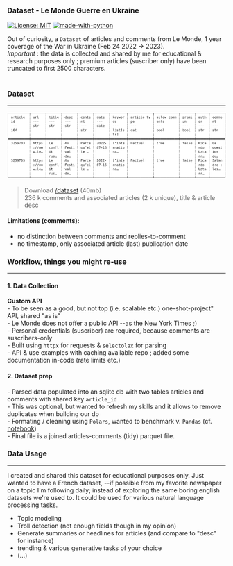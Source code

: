 ### Dataset - Le Monde Guerre en Ukraine
[![License: MIT](https://img.shields.io/badge/License-MIT-yellow.svg)](https://opensource.org/licenses/MIT)
[![made-with-python](https://img.shields.io/badge/Made%20with-Python-1f425f.svg)](https://www.python.org/)


Out of curiosity, a `Dataset` of articles and comments from Le Monde, 1 year coverage of the War in Ukraine (Feb 24 2022 -> 2023). <br/> *Important* : the data is collected and shared by me for educational & research purposes only ; premium articles (suscriber only) have been truncated to first 2500 characters.
</br>
</br>

### Dataset
---
![dataset structure](https://github.com/matthieuvion/lmd_ukr/blob/main/dataset/cols_overview.png?raw=True "dataset structure")
> Download [/dataset](https://github.com/matthieuvion/lmd_ukr/tree/main/dataset) (40mb) <br>
> 236 k comments and associated articles (2 k unique), title & article desc <br>



#### Limitations (comments):
- no distinction between comments and replies-to-comment
- no timestamp, only associated article (last) publication date



### Workflow, things you might re-use
---

#### 1. Data Collection
**Custom API** <br>
\- To be seen as a good, but not top (i.e. scalable etc.) one-shot-project" API, shared "as is" <br>
\- Le Monde does not offer a public API --as the New York Times ;) <br>
\- Personal credentials (suscriber) are required, because comments are suscribers-only <br>
\- Built using `httpx` for requests & `selectolax` for parsing <br>
\- API & use examples with caching available repo ; added some documentation in-code (rate limits etc.) <br>

#### 2. Dataset prep
\- Parsed data populated into an sqlite db with two tables articles and comments with shared key `article_id` <br>
\- This was optional, but wanted to refresh my skills and it allows to remove duplicates when building our db <br>
\- Formating / cleaning using `Polars`, wanted to benchmark v. `Pandas` (cf. [notebook](https://github.com/matthieuvion/lmd_ukr/blob/main/lmd_ukr/build_parquet_dataset.ipynb)) <br>
\- Final file is a joined articles-comments (tidy) parquet file. <br>



### Data Usage
---

I created and shared this dataset for educational purposes only. Just wanted to have a French dataset, --if possible from my favorite newspaper on a topic I'm following daily; instead of exploring the same boring english datasets we're used to.
It could be used for various natural language processing tasks.

- Topic modeling
- Troll detection (not enough fields though in my opinion)
- Generate summaries or headlines for articles (and compare to "desc" for instance)
- trending & various generative tasks of your choice
- (...)
